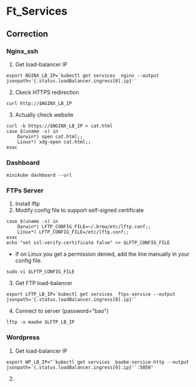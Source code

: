 # Ft_Services

## Correction

### Nginx_ssh

1. Get load-balancer IP
```
export NGINX_LB_IP=`kubectl get services  nginx --output jsonpath='{.status.loadBalancer.ingress[0].ip}'`
```
2. Ckeck HTTPS redirection
```
curl http://$NGINX_LB_IP
```
3. Actually check website
```
curl -k https://$NGINX_LB_IP > cat.html
case $(uname -s) in
	Darwin*) open cat.html;;
	Linux*) xdg-open cat.html;;
esac
```

### Dashboard
```
minikube dashboard --url
```

### FTPs Server

1. Install lftp
2. Modify config file to support self-signed certificate
```
case $(uname -s) in
	Darwin*) LFTP_CONFIG_FILE=~/.brew/etc/lftp.conf;;
	Linux*) LFTP_CONFIG_FILE=/etc/lftp.conf;;
esac
echo "set ssl:verify-certificate false" >> $LFTP_CONFIG_FILE
```

* If on Linux you get a permission denied, add the line manually in your config file.
```
sudo vi $LFTP_CONFIG_FILE
```

3. Get FTP load-balancer
```
export LFTP_LB_IP=`kubectl get services  ftps-service --output jsonpath='{.status.loadBalancer.ingress[0].ip}'`
```
4. Connect to server (password="bao")
```
lftp -u maobe $LFTP_LB_IP
```

### Wordpress

1. Get load-balancer IP
```
export WP_LB_IP="`kubectl get services  baobe-service-http --output jsonpath='{.status.loadBalancer.ingress[0].ip}'`:5050"
```
2.
